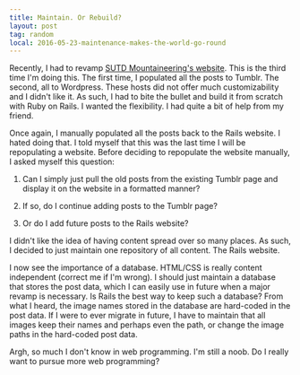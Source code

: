 ```yaml
---
title: Maintain. Or Rebuild?
layout: post
tag: random
local: 2016-05-23-maintenance-makes-the-world-go-round
---
```


Recently, I had to revamp <a href="http://www.sutdmountaineering.com">SUTD Mountaineering's website</a>. This is the third time I'm doing this. The first time, I populated all the posts to Tumblr. The second, all to Wordpress. These hosts did not offer much customizability and I didn't like it. As such, I had to bite the bullet and build it from scratch with Ruby on Rails. I wanted the flexibility. I had quite a bit of help from my friend.

Once again, I manually populated all the posts back to the Rails website. I hated doing that. I told myself that this was the last time I will be repopulating a website. Before deciding to repopulate the website manually, I asked myself this question:

1) Can I simply just pull the old posts from the existing Tumblr page and display it on the website in a formatted manner?

2) If so, do I continue adding posts to the Tumblr page?

3) Or do I add future posts to the Rails website?

I didn't like the idea of having content spread over so many places. As such, I decided to just maintain one repository of all content. The Rails website. 

I now see the importance of a database. HTML/CSS is really content independent (correct me if I'm wrong). I should just maintain a database that stores the post data, which I can easily use in future when a major revamp is necessary. Is Rails the best way to keep such a database? From what I heard, the image names stored in the database are hard-coded in the post data. If I were to ever migrate in future, I have to maintain that all images keep their names and perhaps even the path, or change the image paths in the hard-coded post data.

Argh, so much I don't know in web programming. I'm still a noob. Do I really want to pursue more web programming?






